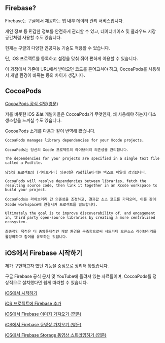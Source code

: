 ## Firebase?

Firebase는 구글에서 제공하는 앱 내부 데이터 관리 서비스입니다.

개인 정보 등 민감한 정보를 안전하게 관리할 수 있고, 데이터베이스 및 클라우드 저장 공간처럼 사용할 수도 있습니다. 

현재는 구글의 다양한 인공지능 기술도 적용할 수 있습니다.

단, iOS 프로젝트를 등록하고 설정을 맞춰 줘야 편하게 이용할 수 있습니다.

이 과정에서 기존에 URL에서 받아오던 코드를 뜯어고쳐야 하고, CocoaPods를 사용해서 개발 환경이 바뀌는 등의 차이가 생깁니다.

## CocoaPods

[CocoaPods 공식 설명(영문)](https://guides.cocoapods.org/using/getting-started.html#getting-started "cocoapods")

저를 비롯한 iOS 초보 개발자들은 CocoaPods가 무엇인지, 왜 사용해야 하는지 다소 생소함을 느끼실 수도 있습니다.

CocoaPods 소개를 다음과 같이 번역해 봤습니다.

```
CocoaPods manages library dependencies for your Xcode projects.

CocoaPods는 당신의 Xcode 프로젝트의 라이브러리 의존성을 관리합니다.

The dependencies for your projects are specified in a single text file called a Podfile.

당신의 프로젝트의 (라이브러리) 의존성은 Podfile이라는 텍스트 파일에 정의됩니다.

CocoaPods will resolve dependencies between libraries, fetch the resulting source code, then link it together in an Xcode workspace to build your project.

CocoaPods는 라이브러리 간 의존성을 조정하고, 결과값 소스 코드를 가져오며, 이를 같이 Xcode workspace에 연결시켜 프로젝트를 빌드합니다.

Ultimately the goal is to improve discoverability of, and engagement in, third party open-source libraries by creating a more centralised ecosystem.

최종적인 목적은 더 중앙통제적인 개발 환경을 구축함으로써 서드파티 오픈소스 라이브러리를 활성화하고 참여를 유도하는 것입니다.
```

## iOS에서 Firebase 시작하기

제가 구현하고자 했던 기능을 중심으로 정리해 놓았습니다.

구글 Firebase 공식 문서 및 YouTube에 올려져 있는 자료들이며, CocoaPods를 정상적으로 설치했다면 쉽게 따라할 수 있습니다.

[iOS에서 시작하기](https://firebase.google.com/docs/storage/ios/start?hl=ko "Firebase Tutorial")

[iOS 프로젝트에 Firebase 추가](https://firebase.google.com/docs/ios/setup?hl=ko "Firebase Tutorial")

[iOS에서 Firebase 이미지 가져오기 (영문)](https://www.youtube.com/watch?v=GX4mcOOUrWQ "YouTube")

[iOS에서 Firebase 동영상 가져오기 (영문)](https://www.youtube.com/watch?v=4ISMTG-E3Po "YouTube")

[iOS에서 Firebase Storage 동영상 스트리밍하기 (영문)](https://www.youtube.com/watch?v=zG7qgyA5Gb4 "YouTube")


